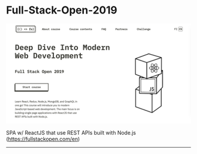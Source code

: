 # Full-Stack-Open-2019

![thumbnail](README.assets/thumbnail.png)

SPA w/ ReactJS that use REST APIs built with Node.js (https://fullstackopen.com/en)

---

